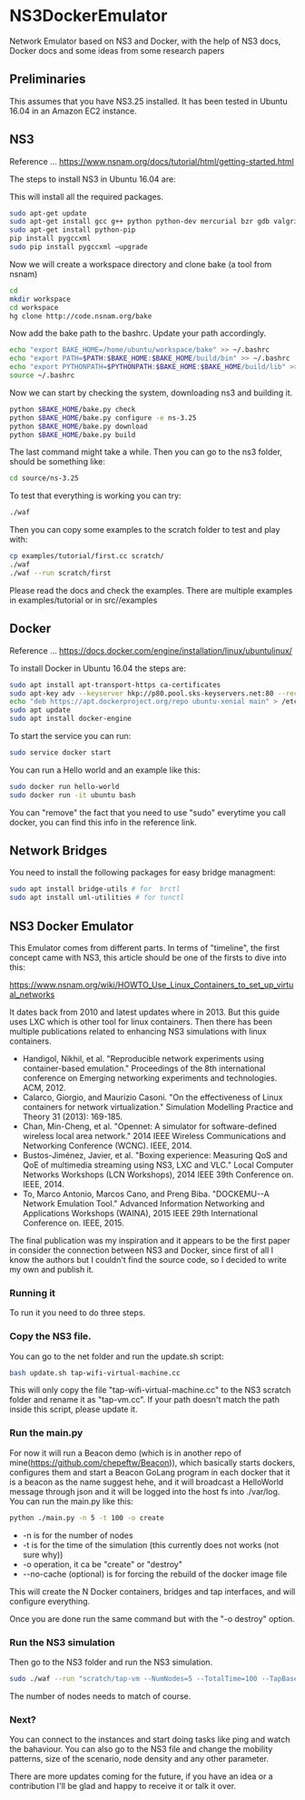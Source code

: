 # NS3DockerEmulator
Network Emulator based on NS3 and Docker, with the help of NS3 docs, Docker docs and some ideas from some research papers

## Preliminaries

This assumes that you have NS3.25 installed. It has been tested in Ubuntu 16.04 in an Amazon EC2 instance.

## NS3
Reference ... https://www.nsnam.org/docs/tutorial/html/getting-started.html

The steps to install NS3 in Ubuntu 16.04 are:

This will install all the required packages.

```bash
sudo apt-get update
sudo apt-get install gcc g++ python python-dev mercurial bzr gdb valgrind gsl-bin libgsl0-dev libgsl0ldbl flex bison tcpdump sqlite sqlite3 libsqlite3-dev libxml2 libxml2-dev libgtk2.0-0 libgtk2.0-dev uncrustify doxygen graphviz imagemagick python-pygraphviz python-kiwi python-pygoocanvas libgoocanvas-dev python-pygccxml cmake autoconf libc6-dev libc6-dev-i386 g++-multilib texlive texlive-extra-utils texlive-latex-extra texlive-font-utils texlive-lang-portuguese dvipng git python-pygraphviz python-kiwi python-pygoocanvas libgoocanvas-dev ipython libboost-signals-dev libboost-filesystem-dev openmpi-bin openmpi-common openmpi-doc libopenmpi-dev qt4-dev-tools libqt4-dev unzip p7zip-full unrar-free
sudo apt-get install python-pip
pip install pygccxml
sudo pip install pygccxml —upgrade
```

Now we will create a workspace directory and clone bake (a tool from nsnam)

```bash
cd
mkdir workspace
cd workspace
hg clone http://code.nsnam.org/bake
```

Now add the bake path to the bashrc. Update your path accordingly.

```bash
echo "export BAKE_HOME=/home/ubuntu/workspace/bake" >> ~/.bashrc
echo "export PATH=$PATH:$BAKE_HOME:$BAKE_HOME/build/bin" >> ~/.bashrc
echo "export PYTHONPATH=$PYTHONPATH:$BAKE_HOME:$BAKE_HOME/build/lib" >> ~/.bashrc
source ~/.bashrc
```

Now we can start by checking the system, downloading ns3 and building it.

```bash
python $BAKE_HOME/bake.py check
python $BAKE_HOME/bake.py configure -e ns-3.25
python $BAKE_HOME/bake.py download
python $BAKE_HOME/bake.py build
```

The last command might take a while.
Then you can go to the ns3 folder, should be something like:

```bash
cd source/ns-3.25
```

To test that everything is working you can try:

```bash
./waf
```

Then you can copy some examples to the scratch folder to test and play with:

```bash
cp examples/tutorial/first.cc scratch/
./waf
./waf --run scratch/first
```
Please read the docs and check the examples. There are multiple examples in examples/tutorial or in src/<someFolder>/examples

## Docker

Reference ... https://docs.docker.com/engine/installation/linux/ubuntulinux/

To install Docker in Ubuntu 16.04 the steps are:

```bash
sudo apt install apt-transport-https ca-certificates
sudo apt-key adv --keyserver hkp://p80.pool.sks-keyservers.net:80 --recv-keys 58118E89F3A912897C070ADBF76221572C52609D
echo "deb https://apt.dockerproject.org/repo ubuntu-xenial main" > /etc/apt/sources.list.d/docker.list
sudo apt update
sudo apt install docker-engine
```

To start the service you can run:

```bash
sudo service docker start
```

You can run a Hello world and an example like this:

```bash
sudo docker run hello-world
sudo docker run -it ubuntu bash
```

You can "remove" the fact that you need to use "sudo" everytime you call docker, you can find this info in the reference link.

## Network Bridges

You need to install the following packages for easy bridge managment:

```bash
sudo apt install bridge-utils # for  brctl
sudo apt install uml-utilities # for tunctl
```

## NS3 Docker Emulator

This Emulator comes from different parts. In terms of "timeline", the first concept came with NS3, this article should be one of the firsts to dive into this:

https://www.nsnam.org/wiki/HOWTO_Use_Linux_Containers_to_set_up_virtual_networks

It dates back from 2010 and latest updates where in 2013.
But this guide uses LXC which is other tool for linux containers.
Then there has been multiple publications related to enhancing NS3 simulations with linux containers.

- Handigol, Nikhil, et al. "Reproducible network experiments using container-based emulation." Proceedings of the 8th international conference on Emerging networking experiments and technologies. ACM, 2012.
- Calarco, Giorgio, and Maurizio Casoni. "On the effectiveness of Linux containers for network virtualization." Simulation Modelling Practice and Theory 31 (2013): 169-185.
- Chan, Min-Cheng, et al. "Opennet: A simulator for software-defined wireless local area network." 2014 IEEE Wireless Communications and Networking Conference (WCNC). IEEE, 2014.
- Bustos-Jiménez, Javier, et al. "Boxing experience: Measuring QoS and QoE of multimedia streaming using NS3, LXC and VLC." Local Computer Networks Workshops (LCN Workshops), 2014 IEEE 39th Conference on. IEEE, 2014.
- To, Marco Antonio, Marcos Cano, and Preng Biba. "DOCKEMU--A Network Emulation Tool." Advanced Information Networking and Applications Workshops (WAINA), 2015 IEEE 29th International Conference on. IEEE, 2015.

The final publication was my inspiration and it appears to be the first paper in consider the connection between NS3 and Docker, since first of all I know the authors but I couldn't find the source code, so I decided to write my own and publish it.

### Running it

To run it you need to do three steps.

### Copy the NS3 file.

You can go to the net folder and run the update.sh script:

```bash
bash update.sh tap-wifi-virtual-machine.cc
```

This will only copy the file "tap-wifi-virtual-machine.cc" to the NS3 scratch folder and rename it as "tap-vm.cc".
If your path doesn't match the path inside this script, please update it.

### Run the main.py

For now it will run a Beacon demo (which is in another repo of mine(https://github.com/chepeftw/Beacon)), which basically starts dockers, configures them and start a Beacon GoLang program in each docker that it is a beacon as the name suggest hehe, and it will broadcast a HelloWorld message through json and it will be logged into the host fs into ./var/log. You can run the main.py like this:

```bash
python ./main.py -n 5 -t 100 -o create
```

- -n is for the number of nodes
- -t is for the time of the simulation (this currently does not works (not sure why))
- -o operation, it ca be "create" or "destroy"
- --no-cache (optional) is for forcing the rebuild of the docker image file

This will create the N Docker containers, bridges and tap interfaces, and will configure everything.

Once you are done run the same command but with the "-o destroy" option.

### Run the NS3 simulation

Then go to the NS3 folder and run the NS3 simulation.

```bash
sudo ./waf --run "scratch/tap-vm --NumNodes=5 --TotalTime=100 --TapBaseName=emu"
```

The number of nodes needs to match of course.

### Next?

You can connect to the instances and start doing tasks like ping and watch the bahaviour. You can also go to the NS3 file and change the mobility patterns, size of the scenario, node density and any other parameter.

There are more updates coming for the future, if you have an idea or a contribution I'll be glad and happy to receive it or talk it over.
